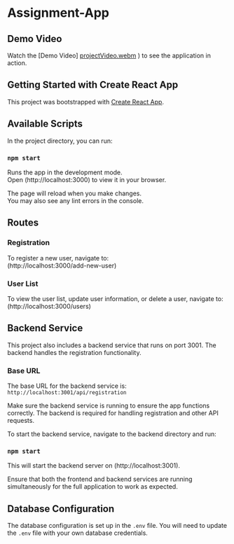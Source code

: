 # Assignment-App


## Demo Video
Watch the [Demo Video] [projectVideo.webm](https://github.com/360Ritik/Assignment-App/assets/93071300/d35a041f-3c45-47d1-af02-1d1194d11b0c)
) to see the application in action.

## Getting Started with Create React App

This project was bootstrapped with [Create React App](https://github.com/facebook/create-react-app).

## Available Scripts

In the project directory, you can run:

### `npm start`

Runs the app in the development mode.\
Open (http://localhost:3000) to view it in your browser.

The page will reload when you make changes.\
You may also see any lint errors in the console.

## Routes

### Registration
To register a new user, navigate to:\
(http://localhost:3000/add-new-user)

### User List
To view the user list, update user information, or delete a user, navigate to:\
(http://localhost:3000/users)

## Backend Service

This project also includes a backend service that runs on port 3001. The backend handles the registration functionality.

### Base URL

The base URL for the backend service is: `http://localhost:3001/api/registration`

Make sure the backend service is running to ensure the app functions correctly. The backend is required for handling registration and other API requests.

To start the backend service, navigate to the backend directory and run:

### `npm start`

This will start the backend server on (http://localhost:3001).

Ensure that both the frontend and backend services are running simultaneously for the full application to work as expected.

## Database Configuration

The database configuration is set up in the `.env` file. You will need to update the `.env` file with your own database credentials.



